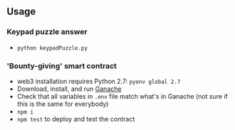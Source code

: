 ## Usage

### Keypad puzzle answer
- `python keypadPuzzle.py`


### 'Bounty-giving' smart contract
- web3 installation requires Python 2.7: `pyenv global 2.7`
- Download, install, and run [Ganache](https://truffleframework.com/ganache)
- Check that all variables in `.env` file match what's in Ganache (not sure if this is the same for everybody)
- `npm i`
- `npm test` to deploy and test the contract